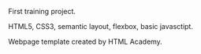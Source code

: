 First training project.

HTML5, CSS3, semantic layout, flexbox, basic javasctipt.

Webpage template created by HTML Academy.